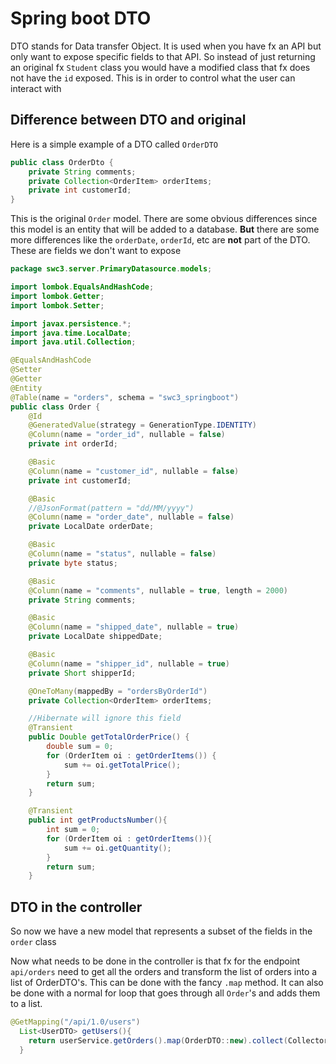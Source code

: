# Spring boot DTO

DTO stands for Data transfer Object. It is used when you have fx an API but only want to expose specific fields to that API. So instead of just returning an original fx `Student` class you would have a modified class that fx does not have the `id` exposed. This is in order to control what the user can interact with



## Difference between DTO and original

Here is a simple example of a DTO called `OrderDTO`

```java
public class OrderDto {
    private String comments;
    private Collection<OrderItem> orderItems;
    private int customerId;
}
```

This is the original `Order` model. There are some obvious differences since this model is an entity that will be added to a database. **But** there are some more differences like the `orderDate`, `orderId`, etc are **not** part of the DTO. These are fields we don't want to expose

```java
package swc3.server.PrimaryDatasource.models;

import lombok.EqualsAndHashCode;
import lombok.Getter;
import lombok.Setter;

import javax.persistence.*;
import java.time.LocalDate;
import java.util.Collection;

@EqualsAndHashCode
@Setter
@Getter
@Entity
@Table(name = "orders", schema = "swc3_springboot")
public class Order {
    @Id
    @GeneratedValue(strategy = GenerationType.IDENTITY)
    @Column(name = "order_id", nullable = false)
    private int orderId;

    @Basic
    @Column(name = "customer_id", nullable = false)
    private int customerId;

    @Basic
    //@JsonFormat(pattern = "dd/MM/yyyy")
    @Column(name = "order_date", nullable = false)
    private LocalDate orderDate;

    @Basic
    @Column(name = "status", nullable = false)
    private byte status;

    @Basic
    @Column(name = "comments", nullable = true, length = 2000)
    private String comments;

    @Basic
    @Column(name = "shipped_date", nullable = true)
    private LocalDate shippedDate;

    @Basic
    @Column(name = "shipper_id", nullable = true)
    private Short shipperId;

    @OneToMany(mappedBy = "ordersByOrderId")
    private Collection<OrderItem> orderItems;

    //Hibernate will ignore this field
    @Transient
    public Double getTotalOrderPrice() {
        double sum = 0;
        for (OrderItem oi : getOrderItems()) {
            sum += oi.getTotalPrice();
        }
        return sum;
    }

    @Transient
    public int getProductsNumber(){
        int sum = 0;
        for (OrderItem oi : getOrderItems()){
            sum += oi.getQuantity();
        }
        return sum;
    }
```



## DTO in the controller

So now we have a new model that represents a subset of the fields in the `order` class

Now what needs to be done in the controller is that fx for the endpoint `api/orders` need to get all the orders and transform the list of orders into a list of OrderDTO's. This can be done with the fancy `.map` method. It can also be done with a normal for loop that goes through all `Order`'s and adds them to a list. 

```java
@GetMapping("/api/1.0/users")
  List<UserDTO> getUsers(){
    return userService.getOrders().map(OrderDTO::new).collect(Collectors.toList());
  }
```



